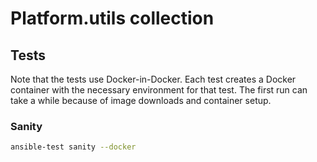 # Platform.utils collection

## Tests

Note that the tests use Docker-in-Docker. Each test creates a Docker container
with the necessary environment for that test. The first run can take a while
because of image downloads and container setup.

### Sanity

```sh
ansible-test sanity --docker
```
